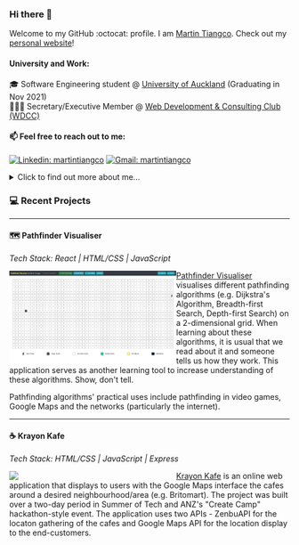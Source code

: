 ### Hi there 👋

Welcome to my GitHub :octocat: profile. I am [Martin Tiangco](https://www.linkedin.com/in/martintiangco). Check out my [personal website](https://martintiangco.com/)!

#### University and Work:

🎓 Software Engineering student @ [University of Auckland](https://www.auckland.ac.nz/en.html) (Graduating in Nov 2021)  
👨🏼‍💻 Secretary/Executive Member @ [Web Development & Consulting Club (WDCC)](https://www.wdcc.co.nz/)

#### 📫 Feel free to reach out to me:
[![Linkedin: martintiangco](https://img.shields.io/badge/-martintiangco-blue?style=flat-square&logo=Linkedin&logoColor=white&link=https://www.linkedin.com/in/martintiangco/)](https://www.linkedin.com/in/martintiangco/) [![Gmail: martintiangco](https://img.shields.io/badge/-martintiangco-red?style=flat-square&logo=Gmail&logoColor=white&link=mailto:martintiangco@gmail.com)](mailto:martintiangco@gmail.com)

<details>

<summary>Click to find out more about me...</summary>

```javascript
const martin = {
  pronouns: "he" | "him",
  code: [Java, JavaScript, HTML, CSS],
  tools: [React, Node, SQL, AWS, GitHub],
  currentProject: "Currently working on my personal portfolio, honing my skills in React along the way.",
};
```

</details>
 
### 💻 Recent Projects
---
#### 🗺️ Pathfinder Visualiser
*Tech Stack: React | HTML/CSS | JavaScript*

<a href="https://martintiangco.github.io/Pathfinder-Visualiser/">
	<img align="left" src="https://github.com/MartinTiangco/Pathfinder-Visualiser/blob/master/img/demo.PNG" width="300">
</a>

[Pathfinder Visualiser](https://github.com/MartinTiangco/Pathfinder-Visualiser) visualises different pathfinding algorithms (e.g. Dijkstra's Algorithm, Breadth-first Search, Depth-first Search) on a 2-dimensional grid. When learning about these algorithms, it is usual that we read about it and someone tells us how they work. This application serves as another learning tool to increase understanding of these algorithms. Show, don't tell.

Pathfinding algorithms' practical uses include pathfinding in video games, Google Maps and the networks (particularly the internet).

---

#### ☕ Krayon Kafe
*Tech Stack: HTML/CSS | JavaScript | Express*

<a href="https://krayon-kafe.herokuapp.com/">
	<img align="left" src="https://github.com/MartinTiangco/Krayon-Kafe/blob/master/readmeImages/websiteOnHeroku.PNG" width="300">
</a>

[Krayon Kafe](https://github.com/MartinTiangco/Krayon-Kafe/) is an online web application that displays to users with the Google Maps interface the cafes around a desired neighbourhood/area (e.g. Britomart). The project was built over a two-day period in Summer of Tech and ANZ's "Create Camp" hackathon-style event. The application uses two APIs - ZenbuAPI for the locaton gathering of the cafes and Google Maps API for the location display to the end-customers.

<!--
**MartinTiangco/MartinTiangco** is a ✨ _special_ ✨ repository because its `README.md` (this file) appears on your GitHub profile.

Here are some ideas to get you started:

- 🔭 I’m currently working on ...
- 🌱 I’m currently learning ...
- 👯 I’m looking to collaborate on ...
- 🤔 I’m looking for help with ...
- 💬 Ask me about ...
- 📫 How to reach me: ...
- 😄 Pronouns: ...
- ⚡ Fun fact: ...
-->


